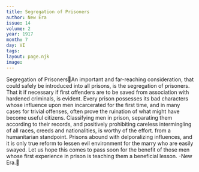 ```yaml
---
title: Segregation of Prisoners
author: New Era
issue: 14
volume: 2
year: 1917
month: 7
day: VI
tags:
layout: page.njk
image:
---
```

Segregation of PrisonersAn important and far-reaching consideration, that could safely be introduced into all prisons, is the segregation of prisoners. That it if necessary if first offenders are to be saved from association with hardened criminals, is evident. Every prison possesses its bad characters whose influence upon men incarcerated for the first time, and in many cases for trivial offenses, often prove the ruination of what might have become useful citizens. Classifying men in prison, separating them according to their records, and positively prohibiting careless intermingling of all races, creeds and nationalities, is worthy of the effort. from a humanitarian standpoint. Prisons abound with delporalizing influences, and it is only true reform to lessen evil environment for the marry who are easily swayed. Let us hope this comes to pass soon for the benefit of those men whose first experience in prison is teaching them a beneficial lesson. -New Era.
